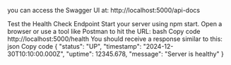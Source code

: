 you can access the Swagger UI at:
http://localhost:5000/api-docs



Test the Health Check Endpoint
Start your server using npm start.
Open a browser or use a tool like Postman to hit the URL:
bash
Copy code
http://localhost:5000/health
You should receive a response similar to this:
json
Copy code
{
  "status": "UP",
  "timestamp": "2024-12-30T10:10:00.000Z",
  "uptime": 12345.678,
  "message": "Server is healthy"
}
